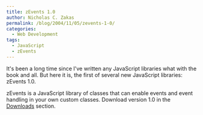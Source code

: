 ```yaml
---
title: zEvents 1.0
author: Nicholas C. Zakas
permalink: /blog/2004/11/05/zevents-1-0/
categories:
  - Web Development
tags:
  - JavaScript
  - zEvents
---
```

It's been a long time since I've written any JavaScript libraries what with the book and all. But here it is, the first of several new JavaScript libraries: zEvents 1.0.

zEvents is a JavaScript library of classes that can enable events and event handling in your own custom classes. Download version 1.0 in the <a href="{{site.url}}/downloads" rel="internal" title="Downloads">Downloads</a> section.
